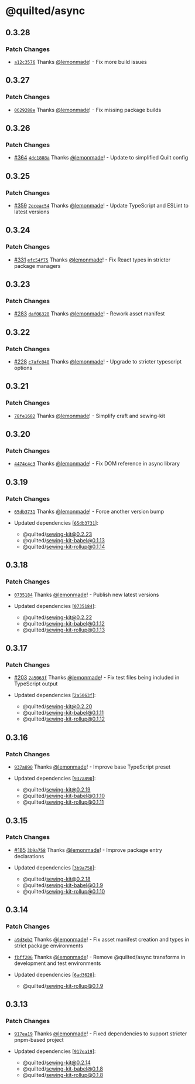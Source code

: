 # @quilted/async

## 0.3.28

### Patch Changes

- [`a12c3576`](https://github.com/lemonmade/quilt/commit/a12c357693b173461f51a35fb7efdd0a9267e471) Thanks [@lemonmade](https://github.com/lemonmade)! - Fix more build issues

## 0.3.27

### Patch Changes

- [`0629288e`](https://github.com/lemonmade/quilt/commit/0629288ee4ba2e2ccfd73fbb216c3559e1a5c77e) Thanks [@lemonmade](https://github.com/lemonmade)! - Fix missing package builds

## 0.3.26

### Patch Changes

- [#364](https://github.com/lemonmade/quilt/pull/364) [`4dc1808a`](https://github.com/lemonmade/quilt/commit/4dc1808a86d15e821b218b528617430cbd8b5b48) Thanks [@lemonmade](https://github.com/lemonmade)! - Update to simplified Quilt config

## 0.3.25

### Patch Changes

- [#359](https://github.com/lemonmade/quilt/pull/359) [`2eceac54`](https://github.com/lemonmade/quilt/commit/2eceac546fa3ee3e2c4d2887ab4a6a021acb52cd) Thanks [@lemonmade](https://github.com/lemonmade)! - Update TypeScript and ESLint to latest versions

## 0.3.24

### Patch Changes

- [#331](https://github.com/lemonmade/quilt/pull/331) [`efc54f75`](https://github.com/lemonmade/quilt/commit/efc54f75cb29ec4143a8e52f577edff518014a6b) Thanks [@lemonmade](https://github.com/lemonmade)! - Fix React types in stricter package managers

## 0.3.23

### Patch Changes

- [#283](https://github.com/lemonmade/quilt/pull/283) [`daf06328`](https://github.com/lemonmade/quilt/commit/daf06328f242ac621b70942aa063a6138a12f62f) Thanks [@lemonmade](https://github.com/lemonmade)! - Rework asset manifest

## 0.3.22

### Patch Changes

- [#228](https://github.com/lemonmade/quilt/pull/228) [`c7afc048`](https://github.com/lemonmade/quilt/commit/c7afc0486d37bc54da704c46cda1166690dda152) Thanks [@lemonmade](https://github.com/lemonmade)! - Upgrade to stricter typescript options

## 0.3.21

### Patch Changes

- [`78fe1682`](https://github.com/lemonmade/quilt/commit/78fe1682e3f258ffca719c7eaaeeac05031dfa80) Thanks [@lemonmade](https://github.com/lemonmade)! - Simplify craft and sewing-kit

## 0.3.20

### Patch Changes

- [`4474c4c3`](https://github.com/lemonmade/quilt/commit/4474c4c3a298c9782f4632e54218dc04acd22cca) Thanks [@lemonmade](https://github.com/lemonmade)! - Fix DOM reference in async library

## 0.3.19

### Patch Changes

- [`65db3731`](https://github.com/lemonmade/quilt/commit/65db37312192507643bafa672a29d8e63cce823f) Thanks [@lemonmade](https://github.com/lemonmade)! - Force another version bump

- Updated dependencies [[`65db3731`](https://github.com/lemonmade/quilt/commit/65db37312192507643bafa672a29d8e63cce823f)]:
  - @quilted/sewing-kit@0.2.23
  - @quilted/sewing-kit-babel@0.1.13
  - @quilted/sewing-kit-rollup@0.1.14

## 0.3.18

### Patch Changes

- [`0735184`](https://github.com/lemonmade/quilt/commit/073518430d0fcabab7a2db9c76f8a69dac1fdea5) Thanks [@lemonmade](https://github.com/lemonmade)! - Publish new latest versions

- Updated dependencies [[`0735184`](https://github.com/lemonmade/quilt/commit/073518430d0fcabab7a2db9c76f8a69dac1fdea5)]:
  - @quilted/sewing-kit@0.2.22
  - @quilted/sewing-kit-babel@0.1.12
  - @quilted/sewing-kit-rollup@0.1.13

## 0.3.17

### Patch Changes

- [#203](https://github.com/lemonmade/quilt/pull/203) [`2a5063f`](https://github.com/lemonmade/quilt/commit/2a5063fe8e949eaa7829dd5685901b67a06c09c8) Thanks [@lemonmade](https://github.com/lemonmade)! - Fix test files being included in TypeScript output

- Updated dependencies [[`2a5063f`](https://github.com/lemonmade/quilt/commit/2a5063fe8e949eaa7829dd5685901b67a06c09c8)]:
  - @quilted/sewing-kit@0.2.20
  - @quilted/sewing-kit-babel@0.1.11
  - @quilted/sewing-kit-rollup@0.1.12

## 0.3.16

### Patch Changes

- [`937a890`](https://github.com/lemonmade/quilt/commit/937a89009924a7b1d9e2a102028efd97928396e3) Thanks [@lemonmade](https://github.com/lemonmade)! - Improve base TypeScript preset

- Updated dependencies [[`937a890`](https://github.com/lemonmade/quilt/commit/937a89009924a7b1d9e2a102028efd97928396e3)]:
  - @quilted/sewing-kit@0.2.19
  - @quilted/sewing-kit-babel@0.1.10
  - @quilted/sewing-kit-rollup@0.1.11

## 0.3.15

### Patch Changes

- [#185](https://github.com/lemonmade/quilt/pull/185) [`3b9a758`](https://github.com/lemonmade/quilt/commit/3b9a758c5703aa63b93a736e33f88a3bfa393fb8) Thanks [@lemonmade](https://github.com/lemonmade)! - Improve package entry declarations

- Updated dependencies [[`3b9a758`](https://github.com/lemonmade/quilt/commit/3b9a758c5703aa63b93a736e33f88a3bfa393fb8)]:
  - @quilted/sewing-kit@0.2.18
  - @quilted/sewing-kit-babel@0.1.9
  - @quilted/sewing-kit-rollup@0.1.10

## 0.3.14

### Patch Changes

- [`a9d3eb2`](https://github.com/lemonmade/quilt/commit/a9d3eb268447b50bb4504584d568fd16df158265) Thanks [@lemonmade](https://github.com/lemonmade)! - Fix asset manifest creation and types in strict package environments

* [`fbff206`](https://github.com/lemonmade/quilt/commit/fbff206228e2bf4a1a1e07beb63d04f5553b6cf1) Thanks [@lemonmade](https://github.com/lemonmade)! - Remove @quilted/async transforms in development and test environments

* Updated dependencies [[`6ad3628`](https://github.com/lemonmade/quilt/commit/6ad362860eb65392ec5c5fa80c62e002e7f99f74)]:
  - @quilted/sewing-kit-rollup@0.1.9

## 0.3.13

### Patch Changes

- [`917ea19`](https://github.com/lemonmade/quilt/commit/917ea19edbd8ad210675b11ef7f2ebe0c33e0b3e) Thanks [@lemonmade](https://github.com/lemonmade)! - Fixed dependencies to support stricter pnpm-based project

- Updated dependencies [[`917ea19`](https://github.com/lemonmade/quilt/commit/917ea19edbd8ad210675b11ef7f2ebe0c33e0b3e)]:
  - @quilted/sewing-kit@0.2.14
  - @quilted/sewing-kit-babel@0.1.8
  - @quilted/sewing-kit-rollup@0.1.8
